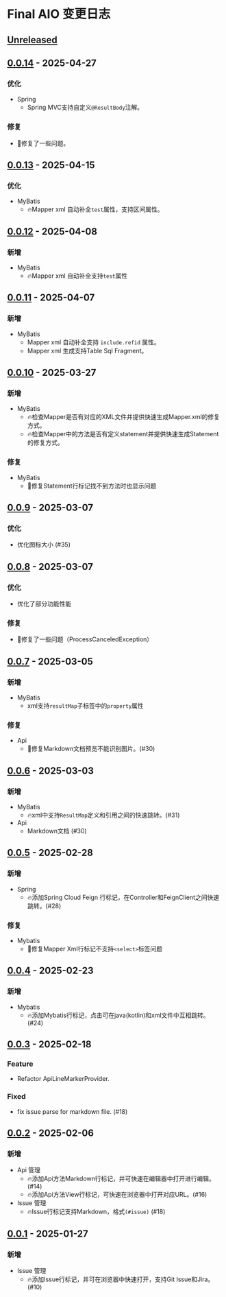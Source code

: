 <!-- Keep a Changelog guide -> https://keepachangelog.com -->

# Final AIO 变更日志

## [Unreleased]

## [0.0.14] - 2025-04-27

### 优化

- Spring
  - Spring MVC支持自定义`@ResultBody`注解。

### 修复

- 🐛修复了一些问题。

## [0.0.13] - 2025-04-15

### 优化

- MyBatis
  - 🔥Mapper xml 自动补全`test`属性，支持区间属性。

## [0.0.12] - 2025-04-08

### 新增

- MyBatis
  - 🔥Mapper xml 自动补全支持`test`属性

## [0.0.11] - 2025-04-07

### 新增

- MyBatis
  - Mapper xml 自动补全支持 `include.refid` 属性。
  - Mapper xml 生成支持Table Sql Fragment。

## [0.0.10] - 2025-03-27

### 新增

- MyBatis
  - 🔥检查Mapper是否有对应的XML文件并提供快速生成Mapper.xml的修复方式。
  - 🔥检查Mapper中的方法是否有定义statement并提供快速生成Statement的修复方式。

### 修复

- MyBatis
  - 🐛修复Statement行标记找不到方法时也显示问题

## [0.0.9] - 2025-03-07

### 优化

- 优化图标大小 (#35)

## [0.0.8] - 2025-03-07

### 优化

- 优化了部分功能性能

### 修复

- 🐛修复了一些问题（ProcessCanceledException）

## [0.0.7] - 2025-03-05

### 新增

- MyBatis
  - xml支持`resultMap`子标签中的`property`属性

### 修复

- Api
  - 🐛修复Markdown文档预览不能识别图片。(#30)

## [0.0.6] - 2025-03-03

### 新增

- MyBatis
  - 🔥xml中支持`ResultMap`定义和引用之间的快速跳转。(#31)
- Api
  - Markdown文档 (#30)

## [0.0.5] - 2025-02-28

### 新增

- Spring
  - 🔥添加Spring Cloud Feign 行标记，在Controller和FeignClient之间快速跳转。(#28)

### 修复

- Mybatis
  - 🐛修复Mapper Xml行标记不支持`<select>`标签问题

## [0.0.4] - 2025-02-23

### 新增

- Mybatis
  - 🔥添加Mybatis行标记，点击可在java(kotlin)和xml文件中互相跳转。(#24)

## [0.0.3] - 2025-02-18

### Feature

- Refactor ApiLineMarkerProvider.

### Fixed

- fix issue parse for markdown file. (#18)

## [0.0.2] - 2025-02-06

### 新增

- Api 管理
  - 🔥添加Api方法Markdown行标记，并可快速在编辑器中打开进行编辑。(#14) 
  - 🔥添加Api方法View行标记，可快速在浏览器中打开对应URL。(#16)
- Issue 管理
  - 🔥Issue行标记支持Markdown，格式`(#issue)` (#18)

## [0.0.1] - 2025-01-27

### 新增

- Issue 管理
  - 🔥添加Issue行标记，并可在浏览器中快速打开，支持Git Issue和Jira。(#10)

[Unreleased]: https://github.com/iimik/final-aio/compare/v0.0.14...HEAD
[0.0.14]: https://github.com/iimik/final-aio/compare/v0.0.13...v0.0.14
[0.0.13]: https://github.com/iimik/final-aio/compare/v0.0.12...v0.0.13
[0.0.12]: https://github.com/iimik/final-aio/compare/v0.0.11...v0.0.12
[0.0.11]: https://github.com/iimik/final-aio/compare/v0.0.10...v0.0.11
[0.0.10]: https://github.com/iimik/final-aio/compare/v0.0.9...v0.0.10
[0.0.9]: https://github.com/iimik/final-aio/compare/v0.0.8...v0.0.9
[0.0.8]: https://github.com/iimik/final-aio/compare/v0.0.7...v0.0.8
[0.0.7]: https://github.com/iimik/final-aio/compare/v0.0.6...v0.0.7
[0.0.6]: https://github.com/iimik/final-aio/compare/v0.0.5...v0.0.6
[0.0.5]: https://github.com/iimik/final-aio/compare/v0.0.4...v0.0.5
[0.0.4]: https://github.com/iimik/final-aio/compare/v0.0.3...v0.0.4
[0.0.3]: https://github.com/iimik/final-aio/compare/v0.0.2...v0.0.3
[0.0.2]: https://github.com/iimik/final-aio/compare/v0.0.1...v0.0.2
[0.0.1]: https://github.com/iimik/final-aio/commits/v0.0.1
